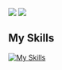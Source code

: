
<a width=50 height=50>

![](http://github-profile-summary-cards.vercel.app/api/cards/repos-per-language?username=asa-cording&theme=vue ) 
 ![](http://github-profile-summary-cards.vercel.app/api/cards/most-commit-language?username=asa-cording&theme=vue ) 
 
 </a>

## My Skills
[![My Skills](https://skillicons.dev/icons?i=discord,github,ts,js,python,vscode)](https://skillicons.dev)
